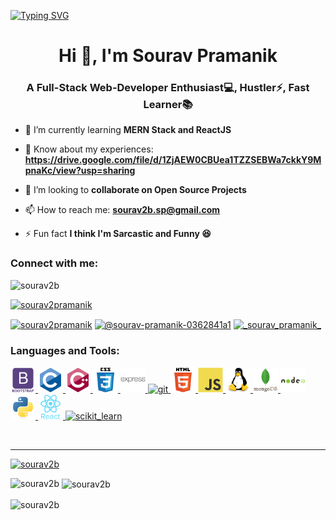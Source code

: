 [![Typing SVG](https://readme-typing-svg.herokuapp.com?color=0490F7&size=26&center=true&vCenter=true&width=500&height=200&lines=Hi+%22%F0%9F%91%8B%22%2C+I+am+Sourav;A+Full-Stack+Web+Dev+Enthusiast%F0%9F%92%BB)](https://git.io/typing-svg)
<h1 align="center">Hi 👋, I'm Sourav Pramanik</h1>
<h3 align="center">A Full-Stack Web-Developer Enthusiast💻, Hustler⚡, Fast Learner📚</h3>


- 🌱 I’m currently learning **MERN Stack and ReactJS**

- 📄 Know about my experiences: **https://drive.google.com/file/d/1ZjAEW0CBUea1TZZSEBWa7ckkY9MpnaKc/view?usp=sharing**

- 👯 I’m looking to **collaborate on Open Source Projects**

- 📫 How to reach me: **sourav2b.sp@gmail.com**

- ⚡ Fun fact **I think I'm Sarcastic and Funny 😆**


<h3 align="left">Connect with me:</h3>
<p align="left"> <img src="https://komarev.com/ghpvc/?username=sourav2b&label=Profile%20views&color=0e75b6&style=flat" alt="sourav2b" /> </p>
<p align="left"> <a href="https://twitter.com/sourav2pramanik" target="blank"><img src="https://img.shields.io/twitter/follow/sourav2pramanik?logo=twitter&style=for-the-badge" alt="sourav2pramanik" /></a> </p>
<p align="left">
<a href="https://twitter.com/sourav2pramanik" target="blank"><img align="center" src="https://raw.githubusercontent.com/rahuldkjain/github-profile-readme-generator/master/src/images/icons/Social/twitter.svg" alt="sourav2pramanik" height="30" width="40" /></a>
<a href="https://linkedin.com/in/@sourav-pramanik-0362841a1" target="blank"><img align="center" src="https://raw.githubusercontent.com/rahuldkjain/github-profile-readme-generator/master/src/images/icons/Social/linked-in-alt.svg" alt="@sourav-pramanik-0362841a1" height="30" width="40" /></a>
<a href="https://instagram.com/_sourav_pramanik_" target="blank"><img align="center" src="https://raw.githubusercontent.com/rahuldkjain/github-profile-readme-generator/master/src/images/icons/Social/instagram.svg" alt="_sourav_pramanik_" height="30" width="40" /></a>
</p>

<h3 align="left">Languages and Tools:</h3>
<p align="left"> <a href="https://getbootstrap.com" target="_blank"> <img src="https://raw.githubusercontent.com/devicons/devicon/master/icons/bootstrap/bootstrap-plain-wordmark.svg" alt="bootstrap" width="40" height="40"/> </a> <a href="https://www.cprogramming.com/" target="_blank"> <img src="https://raw.githubusercontent.com/devicons/devicon/master/icons/c/c-original.svg" alt="c" width="40" height="40"/> </a> <a href="https://www.w3schools.com/cpp/" target="_blank"> <img src="https://raw.githubusercontent.com/devicons/devicon/master/icons/cplusplus/cplusplus-original.svg" alt="cplusplus" width="40" height="40"/> </a> <a href="https://www.w3schools.com/css/" target="_blank"> <img src="https://raw.githubusercontent.com/devicons/devicon/master/icons/css3/css3-original-wordmark.svg" alt="css3" width="40" height="40"/> </a> <a href="https://expressjs.com" target="_blank"> <img src="https://raw.githubusercontent.com/devicons/devicon/master/icons/express/express-original-wordmark.svg" alt="express" width="40" height="40"/> </a> <a href="https://git-scm.com/" target="_blank"> <img src="https://www.vectorlogo.zone/logos/git-scm/git-scm-icon.svg" alt="git" width="40" height="40"/> </a> <a href="https://www.w3.org/html/" target="_blank"> <img src="https://raw.githubusercontent.com/devicons/devicon/master/icons/html5/html5-original-wordmark.svg" alt="html5" width="40" height="40"/> </a> <a href="https://developer.mozilla.org/en-US/docs/Web/JavaScript" target="_blank"> <img src="https://raw.githubusercontent.com/devicons/devicon/master/icons/javascript/javascript-original.svg" alt="javascript" width="40" height="40"/> </a> <a href="https://www.linux.org/" target="_blank"> <img src="https://raw.githubusercontent.com/devicons/devicon/master/icons/linux/linux-original.svg" alt="linux" width="40" height="40"/> </a> <a href="https://www.mongodb.com/" target="_blank"> <img src="https://raw.githubusercontent.com/devicons/devicon/master/icons/mongodb/mongodb-original-wordmark.svg" alt="mongodb" width="40" height="40"/> </a> <a href="https://nodejs.org" target="_blank"> <img src="https://raw.githubusercontent.com/devicons/devicon/master/icons/nodejs/nodejs-original-wordmark.svg" alt="nodejs" width="40" height="40"/> </a> <a href="https://www.python.org" target="_blank"> <img src="https://raw.githubusercontent.com/devicons/devicon/master/icons/python/python-original.svg" alt="python" width="40" height="40"/> </a> <a href="https://reactjs.org/" target="_blank"> <img src="https://raw.githubusercontent.com/devicons/devicon/master/icons/react/react-original-wordmark.svg" alt="react" width="40" height="40"/> </a> <a href="https://scikit-learn.org/" target="_blank"> <img src="https://upload.wikimedia.org/wikipedia/commons/0/05/Scikit_learn_logo_small.svg" alt="scikit_learn" width="40" height="40"/> </a> </p><br><hr>

<p align="left"> <a href="https://github.com/ryo-ma/github-profile-trophy"><img src="https://github-profile-trophy.vercel.app/?username=sourav2b" alt="sourav2b" /></a> </p>

<p><img align="left" src="https://github-readme-stats.vercel.app/api/top-langs?username=sourav2b&show_icons=true&locale=en&layout=compact" alt="sourav2b" /></p>

<p>&nbsp;<img align="center" src="https://github-readme-stats.vercel.app/api?username=sourav2b&show_icons=true&locale=en" alt="sourav2b" /></p>

<p><img align="center" src="https://github-readme-streak-stats.herokuapp.com/?user=sourav2b&" alt="sourav2b" /></p>
